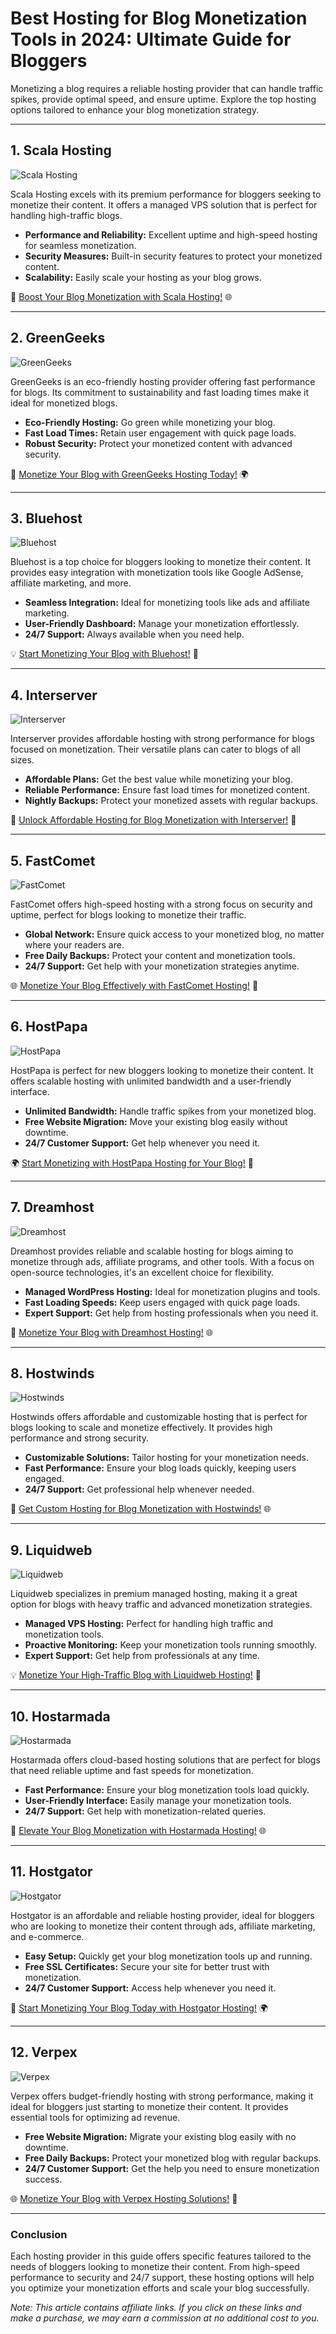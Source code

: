 # Best Hosting for Blog Monetization Tools in 2024: Ultimate Guide for Bloggers

Monetizing a blog requires a reliable hosting provider that can handle traffic spikes, provide optimal speed, and ensure uptime. Explore the top hosting options tailored to enhance your blog monetization strategy.

---

## 1. Scala Hosting

![Scala Hosting](https://i.imgur.com/uJ5JIK3.png "Scala Web Hosting")

Scala Hosting excels with its premium performance for bloggers seeking to monetize their content. It offers a managed VPS solution that is perfect for handling high-traffic blogs.

- **Performance and Reliability:** Excellent uptime and high-speed hosting for seamless monetization.
- **Security Measures:** Built-in security features to protect your monetized content.
- **Scalability:** Easily scale your hosting as your blog grows.

🚀 [Boost Your Blog Monetization with Scala Hosting!](https://snipitx.com/scala-jy) 🌐

---

## 2. GreenGeeks

![GreenGeeks](https://i.imgur.com/eEwuntu.jpg "GreenGeeks Hosting")

GreenGeeks is an eco-friendly hosting provider offering fast performance for blogs. Its commitment to sustainability and fast loading times make it ideal for monetized blogs.

- **Eco-Friendly Hosting:** Go green while monetizing your blog.
- **Fast Load Times:** Retain user engagement with quick page loads.
- **Robust Security:** Protect your monetized content with advanced security.

🌿 [Monetize Your Blog with GreenGeeks Hosting Today!](https://snipitx.com/greengeeks-jy) 🌍

---

## 3. Bluehost

![Bluehost](https://i.imgur.com/PasFF9E.jpeg "Bluehost Hosting")

Bluehost is a top choice for bloggers looking to monetize their content. It provides easy integration with monetization tools like Google AdSense, affiliate marketing, and more.

- **Seamless Integration:** Ideal for monetizing tools like ads and affiliate marketing.
- **User-Friendly Dashboard:** Manage your monetization effortlessly.
- **24/7 Support:** Always available when you need help.

💡 [Start Monetizing Your Blog with Bluehost!](https://snipitx.com/bluehost-jy) 💼

---

## 4. Interserver

![Interserver](https://i.imgur.com/OM5dOEW.jpeg "Interserver Hosting")

Interserver provides affordable hosting with strong performance for blogs focused on monetization. Their versatile plans can cater to blogs of all sizes.

- **Affordable Plans:** Get the best value while monetizing your blog.
- **Reliable Performance:** Ensure fast load times for monetized content.
- **Nightly Backups:** Protect your monetized assets with regular backups.

💸 [Unlock Affordable Hosting for Blog Monetization with Interserver!](https://snipitx.com/interserver-jy) 🔐

---

## 5. FastComet

![FastComet](https://i.imgur.com/7qgXuWp.png "FastComet Hosting")

FastComet offers high-speed hosting with a strong focus on security and uptime, perfect for blogs looking to monetize their traffic.

- **Global Network:** Ensure quick access to your monetized blog, no matter where your readers are.
- **Free Daily Backups:** Protect your content and monetization tools.
- **24/7 Support:** Get help with your monetization strategies anytime.

🌐 [Monetize Your Blog Effectively with FastComet Hosting!](https://snipitx.com/fastcomet-jy) 🚀

---

## 6. HostPapa

![HostPapa](https://i.imgur.com/ouDTkvl.jpeg "HostPapa Hosting")

HostPapa is perfect for new bloggers looking to monetize their content. It offers scalable hosting with unlimited bandwidth and a user-friendly interface.

- **Unlimited Bandwidth:** Handle traffic spikes from your monetized blog.
- **Free Website Migration:** Move your existing blog easily without downtime.
- **24/7 Customer Support:** Get help whenever you need it.

🌍 [Start Monetizing with HostPapa Hosting for Your Blog!](https://snipitx.com/hostpapa-jy) 💼

---

## 7. Dreamhost

![Dreamhost](https://i.imgur.com/rXIg8ip.jpeg "Dreamhost Hosting")

Dreamhost provides reliable and scalable hosting for blogs aiming to monetize through ads, affiliate programs, and other tools. With a focus on open-source technologies, it's an excellent choice for flexibility.

- **Managed WordPress Hosting:** Ideal for monetization plugins and tools.
- **Fast Loading Speeds:** Keep users engaged with quick page loads.
- **Expert Support:** Get help from hosting professionals when you need it.

🚀 [Monetize Your Blog with Dreamhost Hosting!](https://snipitx.com/dreamhost-jy) 🌐

---

## 8. Hostwinds

![Hostwinds](https://i.imgur.com/53aSNXx.jpeg "Hostwinds Hosting")

Hostwinds offers affordable and customizable hosting that is perfect for blogs looking to scale and monetize effectively. It provides high performance and strong security.

- **Customizable Solutions:** Tailor hosting for your monetization needs.
- **Fast Performance:** Ensure your blog loads quickly, keeping users engaged.
- **24/7 Support:** Get professional help whenever needed.

🔧 [Get Custom Hosting for Blog Monetization with Hostwinds!](https://snipitx.com/hostwinds-jy) 🌐

---

## 9. Liquidweb

![Liquidweb](https://i.imgur.com/4IvT9SC.jpeg "Liquidweb Hosting")

Liquidweb specializes in premium managed hosting, making it a great option for blogs with heavy traffic and advanced monetization strategies.

- **Managed VPS Hosting:** Perfect for handling high traffic and monetization tools.
- **Proactive Monitoring:** Keep your monetization tools running smoothly.
- **Expert Support:** Get help from professionals at any time.

💡 [Monetize Your High-Traffic Blog with Liquidweb Hosting!](https://snipitx.com/liquidweb-jy) 🚀

---

## 10. Hostarmada

![Hostarmada](https://i.imgur.com/KFbdf3o.jpeg "Hostarmada Hosting")

Hostarmada offers cloud-based hosting solutions that are perfect for blogs that need reliable uptime and fast speeds for monetization.

- **Fast Performance:** Ensure your blog monetization tools load quickly.
- **User-Friendly Interface:** Easily manage your monetization tools.
- **24/7 Support:** Get help with monetization-related queries.

🚀 [Elevate Your Blog Monetization with Hostarmada Hosting!](https://snipitx.com/hostarmada-jy) 🌐

---

## 11. Hostgator

![Hostgator](https://i.imgur.com/BcVkH57.jpeg "Hostgator Hosting")

Hostgator is an affordable and reliable hosting provider, ideal for bloggers who are looking to monetize their content through ads, affiliate marketing, and e-commerce.

- **Easy Setup:** Quickly get your blog monetization tools up and running.
- **Free SSL Certificates:** Secure your site for better trust with monetization.
- **24/7 Customer Support:** Access help whenever you need it.

💼 [Start Monetizing Your Blog Today with Hostgator Hosting!](https://snipitx.com/hostgator-jy) 🌍

---

## 12. Verpex

![Verpex](https://i.imgur.com/6x5LhiS.jpeg "Verpex Hosting")

Verpex offers budget-friendly hosting with strong performance, making it ideal for bloggers just starting to monetize their content. It provides essential tools for optimizing ad revenue.

- **Free Website Migration:** Migrate your existing blog easily with no downtime.
- **Free Daily Backups:** Protect your monetized blog with regular backups.
- **24/7 Customer Support:** Get the help you need to ensure monetization success.

🌐 [Monetize Your Blog with Verpex Hosting Solutions!](https://snipitx.com/verpex-jy) 🚀

---

### Conclusion

Each hosting provider in this guide offers specific features tailored to the needs of bloggers looking to monetize their content. From high-speed performance to security and 24/7 support, these hosting options will help you optimize your monetization efforts and scale your blog successfully.

*Note: This article contains affiliate links. If you click on these links and make a purchase, we may earn a commission at no additional cost to you.*
